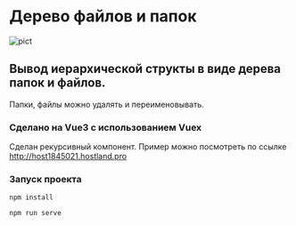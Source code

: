 # Дерево файлов и папок
![pict](https://ibb.co/WynxVh3)
## Вывод иерархической структы в виде дерева папок и файлов.
Папки, файлы можно удалять и переименовывать.
### Сделано на Vue3 c использованием Vuex
Сделан рекурсивный компонент.
Пример можно посмотреть по ссылке 
http://host1845021.hostland.pro
### Запуск проекта  
```
npm install
```
```
npm run serve
```
